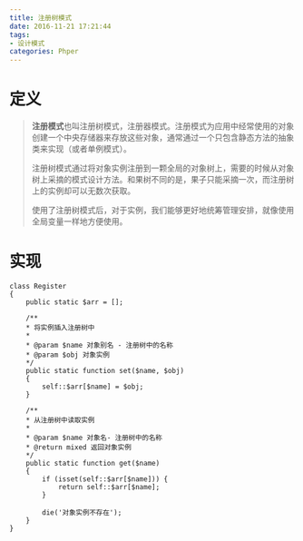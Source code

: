 ```yaml
---
title: 注册树模式
date: 2016-11-21 17:21:44
tags: 
- 设计模式
categories: Phper
---
```


定义
====

> **注册模式**也叫注册树模式，注册器模式。注册模式为应用中经常使用的对象创建一个中央存储器来存放这些对象，通常通过一个只包含静态方法的抽象类来实现（或者单例模式）。  
>
> 注册树模式通过将对象实例注册到一颗全局的对象树上，需要的时候从对象树上采摘的模式设计方法。和果树不同的是，果子只能采摘一次，而注册树上的实例却可以无数次获取。  
>
> 使用了注册树模式后，对于实例，我们能够更好地统筹管理安排，就像使用全局变量一样地方便使用。  

实现
====

```
class Register
{
    public static $arr = [];

    /**
    * 将实例插入注册树中
    *
    * @param $name 对象别名 - 注册树中的名称
    * @param $obj 对象实例
    */
    public static function set($name, $obj)
    {
        self::$arr[$name] = $obj;
    }

    /**
    * 从注册树中读取实例
    *
    * @param $name 对象名- 注册树中的名称
    * @return mixed 返回对象实例
    */
    public static function get($name)
    {
        if (isset(self::$arr[$name])) {
            return self::$arr[$name];
        }
        
        die('对象实例不存在');
    }
}
```

